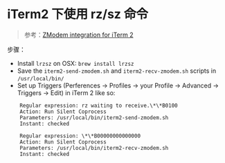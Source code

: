 # iTerm2 下使用 rz/sz 命令

> 参考：[ZModem integration for iTerm 2](https://github.com/mmastrac/iterm2-zmodem)


步骤：

- Install `lrzsz` on OSX: `brew install lrzsz`
- Save the `iterm2-send-zmodem.sh` and `iterm2-recv-zmodem.sh` scripts in `/usr/local/bin/`
- Set up Triggers (Perferences -> Profiles -> your Profile -> Advanced -> Triggers -> Edit) in iTerm 2 like so:
```
    Regular expression: rz waiting to receive.\*\*B0100
    Action: Run Silent Coprocess
    Parameters: /usr/local/bin/iterm2-send-zmodem.sh
    Instant: checked

    Regular expression: \*\*B00000000000000
    Action: Run Silent Coprocess
    Parameters: /usr/local/bin/iterm2-recv-zmodem.sh
    Instant: checked
```